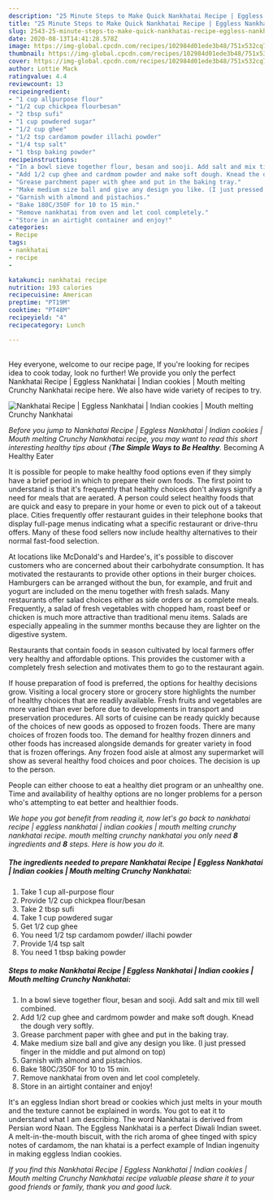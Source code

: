 ```yaml
---
description: "25 Minute Steps to Make Quick Nankhatai Recipe | Eggless Nankhatai | Indian cookies | Mouth melting Crunchy Nankhatai"
title: "25 Minute Steps to Make Quick Nankhatai Recipe | Eggless Nankhatai | Indian cookies | Mouth melting Crunchy Nankhatai"
slug: 2543-25-minute-steps-to-make-quick-nankhatai-recipe-eggless-nankhatai-indian-cookies-mouth-melting-crunchy-nankhatai
date: 2020-08-13T14:41:28.578Z
image: https://img-global.cpcdn.com/recipes/102984d01ede3b48/751x532cq70/nankhatai-recipe-eggless-nankhatai-indian-cookies-mouth-melting-crunchy-nankhatai-recipe-main-photo.jpg
thumbnail: https://img-global.cpcdn.com/recipes/102984d01ede3b48/751x532cq70/nankhatai-recipe-eggless-nankhatai-indian-cookies-mouth-melting-crunchy-nankhatai-recipe-main-photo.jpg
cover: https://img-global.cpcdn.com/recipes/102984d01ede3b48/751x532cq70/nankhatai-recipe-eggless-nankhatai-indian-cookies-mouth-melting-crunchy-nankhatai-recipe-main-photo.jpg
author: Lottie Mack
ratingvalue: 4.4
reviewcount: 13
recipeingredient:
- "1 cup allpurpose flour"
- "1/2 cup chickpea flourbesan"
- "2 tbsp sufi"
- "1 cup powdered sugar"
- "1/2 cup ghee"
- "1/2 tsp cardamom powder illachi powder"
- "1/4 tsp salt"
- "1 tbsp baking powder"
recipeinstructions:
- "In a bowl sieve together flour, besan and sooji. Add salt and mix till well combined."
- "Add 1/2 cup ghee and cardmom powder and make soft dough. Knead the dough very softly."
- "Grease parchment paper with ghee and put in the baking tray."
- "Make medium size ball and give any design you like. (I just pressed finger in the middle and put almond on top)"
- "Garnish with almond and pistachios."
- "Bake 180C/350F for 10 to 15 min."
- "Remove nankhatai from oven and let cool completely."
- "Store in an airtight container and enjoy!"
categories:
- Recipe
tags:
- nankhatai
- recipe
- 

katakunci: nankhatai recipe  
nutrition: 193 calories
recipecuisine: American
preptime: "PT19M"
cooktime: "PT48M"
recipeyield: "4"
recipecategory: Lunch

---
```

<br>
Hey everyone, welcome to our recipe page, If you're looking for recipes idea to cook today, look no further! We provide you only the perfect Nankhatai Recipe | Eggless Nankhatai | Indian cookies | Mouth melting Crunchy Nankhatai recipe here. We also have wide variety of recipes to try.
<br>


![Nankhatai Recipe | Eggless Nankhatai | Indian cookies | Mouth melting Crunchy Nankhatai](https://img-global.cpcdn.com/recipes/102984d01ede3b48/751x532cq70/nankhatai-recipe-eggless-nankhatai-indian-cookies-mouth-melting-crunchy-nankhatai-recipe-main-photo.jpg)

<i>Before you jump to Nankhatai Recipe | Eggless Nankhatai | Indian cookies | Mouth melting Crunchy Nankhatai recipe, you may want to read this short interesting healthy tips about {<strong>The Simple Ways to Be Healthy</strong>.</i>
Becoming A Healthy Eater

It is possible for people to make healthy food options even if they simply have a brief period in which to prepare their own foods. The first point to understand is that it's frequently that healthy choices don't always signify a need for meals that are aerated. A person could select healthy foods that are quick and easy to prepare in your home or even to pick out of a takeout place. Cities frequently offer restaurant guides in their telephone books that display full-page menus indicating what a specific restaurant or drive-thru offers. Many of these food sellers now include healthy alternatives to their normal fast-food selection.

At locations like McDonald's and Hardee's, it's possible to discover customers who are concerned about their carbohydrate consumption.  It has motivated the restaurants to provide other options in their burger choices. Hamburgers can be arranged without the bun, for example, and fruit and yogurt are included on the menu together with fresh salads. Many restaurants offer salad choices either as side orders or as complete meals. Frequently, a salad of fresh vegetables with chopped ham, roast beef or chicken is much more attractive than traditional menu items.  Salads are especially appealing in the summer months because they are lighter on the digestive system.

Restaurants that contain foods in season cultivated by local farmers offer very healthy and affordable options.  This provides the customer with a completely fresh selection and motivates them to go to the restaurant again.

If house preparation of food is preferred, the options for healthy decisions grow. Visiting a local grocery store or grocery store highlights the number of healthy choices that are readily available. Fresh fruits and vegetables are more varied than ever before due to developments in transport and preservation procedures.  All sorts of cuisine can be ready quickly because of the choices of new goods as opposed to frozen foods. There are many choices of frozen foods too. The demand for healthy frozen dinners and other foods has increased alongside demands for greater variety in food that is frozen offerings. Any frozen food aisle at almost any supermarket will show as several healthy food choices and poor choices. The decision is up to the person.

People can either choose to eat a healthy diet program or an unhealthy one. Time and availability of healthy options are no longer problems for a person who's attempting to eat better and healthier foods.


<i>We hope you got benefit from reading it, now let's go back to nankhatai recipe | eggless nankhatai | indian cookies | mouth melting crunchy nankhatai recipe.  mouth melting crunchy nankhatai you only need <strong>8</strong> ingredients and <strong>8</strong> steps. Here is how you do it.
</i>

##### The ingredients needed to prepare Nankhatai Recipe | Eggless Nankhatai | Indian cookies | Mouth melting Crunchy Nankhatai:

1. Take 1 cup all-purpose flour
1. Provide 1/2 cup chickpea flour/besan
1. Take 2 tbsp sufi
1. Take 1 cup powdered sugar
1. Get 1/2 cup ghee
1. You need 1/2 tsp cardamom powder/ illachi powder
1. Provide 1/4 tsp salt
1. You need 1 tbsp baking powder


##### Steps to make Nankhatai Recipe | Eggless Nankhatai | Indian cookies | Mouth melting Crunchy Nankhatai:

1. In a bowl sieve together flour, besan and sooji. Add salt and mix till well combined.
1. Add 1/2 cup ghee and cardmom powder and make soft dough. Knead the dough very softly.
1. Grease parchment paper with ghee and put in the baking tray.
1. Make medium size ball and give any design you like. (I just pressed finger in the middle and put almond on top)
1. Garnish with almond and pistachios.
1. Bake 180C/350F for 10 to 15 min.
1. Remove nankhatai from oven and let cool completely.
1. Store in an airtight container and enjoy!


It&#39;s an eggless Indian short bread or cookies which just melts in your mouth and the texture cannot be explained in words. You got to eat it to understand what I am describing. The word Nankhatai is derived from Persian word Naan. The Eggless Nankhatai is a perfect Diwali Indian sweet. A melt-in-the-mouth biscuit, with the rich aroma of ghee tinged with spicy notes of cardamom, the nan khatai is a perfect example of Indian ingenuity in making eggless Indian cookies. 

<i>If you find this Nankhatai Recipe | Eggless Nankhatai | Indian cookies | Mouth melting Crunchy Nankhatai recipe valuable please share it to your good friends or family, thank you and good luck.</i>
